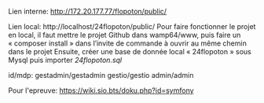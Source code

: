 Lien interne: http://172.20.177.77/flopoton/public/

Lien local: http://localhost/24flopoton/public/
Pour faire fonctionner le projet en local, il faut mettre le projet Github dans wamp64/www, puis faire un « composer install » dans l’invite de commande à ouvrir au même chemin dans le projet
Ensuite, créer une base de donnée local « 24flopoton » sous Mysql puis importer _24flopoton.sql_

id/mdp:   gestadmin/gestadmin
          gestio/gestio
          admin/admin

Pour l'epreuve: https://wiki.sio.bts/doku.php?id=symfony
